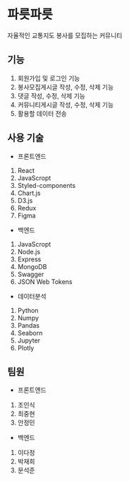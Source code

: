 # 파릇파릇

자율적인 교통지도 봉사를 모집하는 커뮤니티

## 기능

1. 회원가입 및 로그인 기능
2. 봉사모집게시글 작성, 수정, 삭제 기능
3. 댓글 작성, 수정, 삭제 기능
4. 커뮤니티게시글 작성, 수정, 삭제 기능
5. 활용할 데이터 전송

## 사용 기술

- 프론트엔드

1. React
2. JavaScropt
3. Styled-components
4. Chart.js
5. D3.js
6. Redux
7. Figma

- 백엔드

1. JavaScropt
2. Node.js
3. Express
4. MongoDB
5. Swagger
6. JSON Web Tokens

- 데이터분석

1. Python
2. Numpy
3. Pandas
4. Seaborn
5. Jupyter
6. Plotly

## 팀원

- 프론트엔드

1. 조인식
2. 최중현
3. 안정민

- 백엔드

1. 이다정
2. 박재희
3. 문석준
